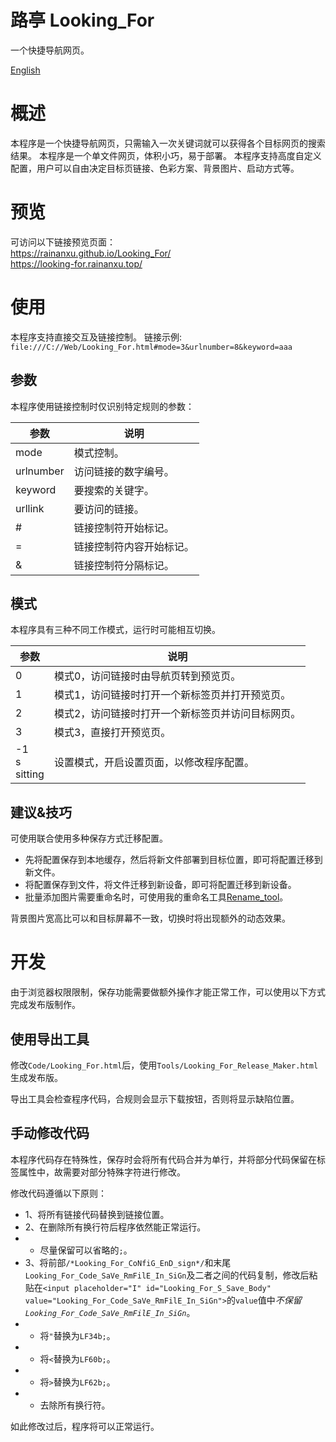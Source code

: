 # 路亭 Looking_For
一个快捷导航网页。

[English](README.md)

# 概述
本程序是一个快捷导航网页，只需输入一次关键词就可以获得各个目标网页的搜索结果。
本程序是一个单文件网页，体积小巧，易于部署。
本程序支持高度自定义配置，用户可以自由决定目标页链接、色彩方案、背景图片、启动方式等。

# 预览
可访问以下链接预览页面：<br>
<https://rainanxu.github.io/Looking_For/><br>
<https://looking-for.rainanxu.top/><br>

# 使用
本程序支持直接交互及链接控制。
链接示例:<br>
`file:///C://Web/Looking_For.html#mode=3&urlnumber=8&keyword=aaa`

## 参数
本程序使用链接控制时仅识别特定规则的参数：

参数|说明
----|----
mode|模式控制。
urlnumber|访问链接的数字编号。
keyword|要搜索的关键字。
urllink|要访问的链接。
#|链接控制符开始标记。
=|链接控制符内容开始标记。
&|链接控制符分隔标记。

## 模式
本程序具有三种不同工作模式，运行时可能相互切换。

参数|说明
----|----
0|模式0，访问链接时由导航页转到预览页。
1|模式1，访问链接时打开一个新标签页并打开预览页。
2|模式2，访问链接时打开一个新标签页并访问目标网页。
3|模式3，直接打开预览页。
-1<br>s<br>sitting<br>|设置模式，开启设置页面，以修改程序配置。

## 建议&技巧
可使用联合使用多种保存方式迁移配置。
* 先将配置保存到本地缓存，然后将新文件部署到目标位置，即可将配置迁移到新文件。
* 将配置保存到文件，将文件迁移到新设备，即可将配置迁移到新设备。
* 批量添加图片需要重命名时，可使用我的重命名工具[Rename_tool](https://github.com/Rainanxu/Rename_tool/)。

背景图片宽高比可以和目标屏幕不一致，切换时将出现额外的动态效果。

# 开发

由于浏览器权限限制，保存功能需要做额外操作才能正常工作，可以使用以下方式完成发布版制作。

## 使用导出工具
修改`Code/Looking_For.html`后，使用`Tools/Looking_For_Release_Maker.html`生成发布版。

导出工具会检查程序代码，合规则会显示下载按钮，否则将显示缺陷位置。

## 手动修改代码
本程序代码存在特殊性，保存时会将所有代码合并为单行，并将部分代码保留在标签属性中，故需要对部分特殊字符进行修改。

修改代码遵循以下原则：
* 1、将所有链接代码替换到链接位置。
* 2、在删除所有换行符后程序依然能正常运行。
* * 尽量保留可以省略的`;`。
* 3、将前部`/*Looking_For_CoNfiG_EnD_sign*/`和末尾`Looking_For_Code_SaVe_RmFilE_In_SiGn`及二者之间的代码复制，修改后粘贴在`<input placeholder="I" id="Looking_For_S_Save_Body" value="Looking_For_Code_SaVe_RmFilE_In_SiGn">`的`value`值中*不保留`Looking_For_Code_SaVe_RmFilE_In_SiGn`*。
* * 将`"`替换为`LF34b;`。
* * 将`<`替换为`LF60b;`。
* * 将`>`替换为`LF62b;`。
* * 去除所有换行符。

如此修改过后，程序将可以正常运行。


